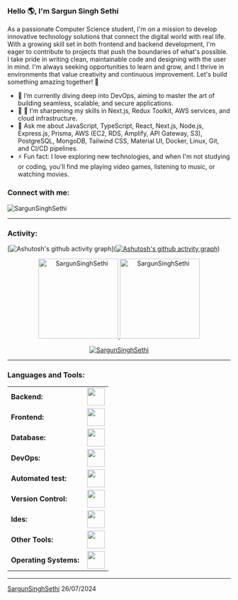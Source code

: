 <!---
SargunSinghSethi/SargunSinghSethi is a ✨ special ✨ repository because its `README.md` (this file) appears on your GitHub profile.
You can click the Preview link to take a look at your changes.
--->

<link rel="stylesheet" type='text/css' href="https://cdn.jsdelivr.net/gh/devicons/devicon@latest/devicon.min.css" />

### Hello 🌎, I'm Sargun Singh Sethi

As a passionate Computer Science student, I'm on a mission to develop innovative technology solutions that connect the digital world with real life. With a growing skill set in both frontend and backend development, I'm eager to contribute to projects that push the boundaries of what's possible. I take pride in writing clean, maintainable code and designing with the user in mind. I'm always seeking opportunities to learn and grow, and I thrive in environments that value creativity and continuous improvement. Let's build something amazing together! 🚀


  - 🔭 I’m currently diving deep into DevOps, aiming to master the art of building seamless, scalable, and secure applications.
  - 🌱 🌱 I’m sharpening my skills in Next.js, Redux Toolkit, AWS services, and cloud infrastructure.
  - 💬 Ask me about JavaScript, TypeScript, React, Next.js, Node.js, Express.js, Prisma, AWS (EC2, RDS, Amplify, API Gateway, S3), PostgreSQL, MongoDB, Tailwind CSS, Material UI, Docker, Linux, Git, and CI/CD pipelines.
  - ⚡ Fun fact: I love exploring new technologies, and when I'm not studying or coding, you'll find me playing video games, listening to music, or watching movies.

<h3 align="left">Connect with me:</h3>
<p align="left">
<a href="https://x.com/Sargun_S_Sethi" target="blank"><i align="center" class="devicon-x-original" alt="Sargun_S_Sethi" height="40" width="60" ></i>
</a>
<a href="https://www.linkedin.com/in/sargun-singh-sethi-3a32b3242/" target="blank"><i align="center" class="devicon-linkedin-plain colored" alt="Sargun_S_Sethi" height="40" width="60" ></i>
</a>
</p>

<p align="left"> <img src="https://komarev.com/ghpvc/?username=RResabala2015&label=Profile%20views&color=0e75b6&style=flat" alt="SargunSinghSethi" /> </p>


------
<h3 align="left">Activity:</h3>

[![Ashutosh's github activity graph](https://github-readme-activity-graph.vercel.app/graph?username=SargunSinghSethi&bg_color=100f0f&color=4c5e9e&line=4c569e&point=403e41&area=true&hide_border=true)]([![Ashutosh's github activity graph](https://github-readme-activity-graph.vercel.app/graph?username=SargunSinghSethi&bg_color=001338&color=adb1f0&line=8fabd6&point=5257ff&area=true&hide_border=true)](https://github.com/ashutosh00710/github-readme-activity-graph))

<div align="center">
  <a href="https://github.com/SargunSinghSethi">
    <img height="180em" src="https://github-readme-stats.vercel.app/api/top-langs?username=SargunSinghSethi&show_icons=true&locale=en&layout=compact&theme=tokyonight" alt="SargunSinghSethi"/>
    <img height="180em" src="https://github-readme-stats.vercel.app/api?username=SargunSinghSethi&show_icons=true&locale=en&layout=compact&theme=tokyonight" alt="SargunSinghSethi"/>
  </a>
</div>
<p align="center">
  <a href="https://github.com/SargunSinghSethi">
    <img src="https://github-readme-streak-stats.herokuapp.com/?user=SargunSinghSethi&&theme=tokyonight" alt="SargunSinghSethi" />
  </a>
</p>

------
<h3 align="left">Languages and Tools:</h3>
<table>
    <tr>
        <td style="font-weight: bold; padding-right: 10px; vertical-align: center; border: none;">Backend:</td>
        <td><img height="40" src="https://skillicons.dev/icons?i=php,java,cs,net,python,laravel,spring,maven,hibernate,nodejs,fastapi,flask,express,nginx,vite"/></td>
    </tr>
    <tr>
        <td style="font-weight: bold; padding-right: 10px; vertical-align: center;">Frontend:</td>
        <td><img height="40" src="https://skillicons.dev/icons?i=vue,vuetify,react,mui,bootstrap,html,css,sass,js,ts,figma"/></td>
    </tr>
    <tr>
        <td style="font-weight: bold; padding-right: 10px; vertical-align: center; border: none;">Database:</td>
        <td><img height="40" src="https://skillicons.dev/icons?i=mysql,postgresql,mongodb,elasticsearch"/></td>
    </tr>
    <tr>
        <td style="font-weight: bold; padding-right: 10px; vertical-align: center; border: none;">DevOps:</td>
        <td><img height="40" src="https://skillicons.dev/icons?i=docker,kubernetes,gcp,terraform,jenkins,githubactions,gitlarun"/></td>
    </tr>
    <tr>
        <td style="font-weight: bold; padding-right: 10px; vertical-align: center; border: none;">Automated test:</td>
        <td><img height="40" src="https://skillicons.dev/icons?i=selenium,jest,pytest,phpunit"/></td>
    </tr>
    <tr>
        <td style="font-weight: bold; padding-right: 10px; vertical-align: center; border: none;">Version Control:</td>
        <td><img height="40" src="https://skillicons.dev/icons?i=git,github,gitlab,bitbucket"/></td>
    </tr>
    <tr>
        <td style="font-weight: bold; padding-right: 10px; vertical-align: center; border: none;">Ides:</td>
        <td><img height="40" src="https://skillicons.dev/icons?i=vscode,phpstorm,eclipse,visualstudio,webstorm,sublime"/></td>
    </tr>
    <tr>
        <td style="font-weight: bold; padding-right: 10px; vertical-align: center; border: none;">Other Tools:</td>
        <td><img height="40" src="https://skillicons.dev/icons?i=rabbitmq,grafana,bash"/></td>
    </tr>
    <tr>
        <td style="font-weight: bold; padding-right: 10px; vertical-align: center; border: none;">Operating Systems:</td>
        <td><img height="40" src="https://skillicons.dev/icons?i=windows,ubuntu,"/></td>
    </tr>
</table>

------
[SargunSinghSethi](https://github.com/SargunSinghSethi)
26/07/2024
